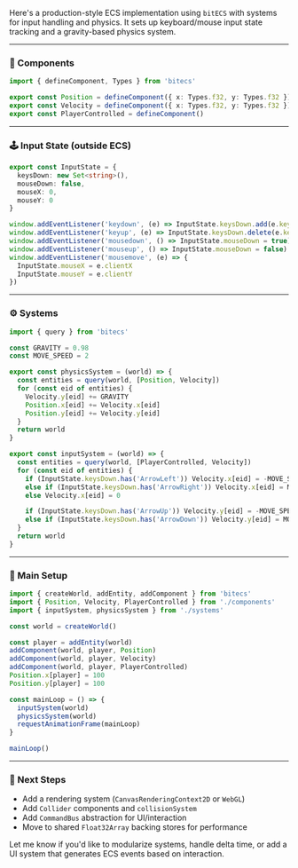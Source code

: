 Here's a production-style ECS implementation using `bitECS` with systems for input handling and physics. It sets up keyboard/mouse input state tracking and a gravity-based physics system.

---

### 🧱 Components
```ts
import { defineComponent, Types } from 'bitecs'

export const Position = defineComponent({ x: Types.f32, y: Types.f32 })
export const Velocity = defineComponent({ x: Types.f32, y: Types.f32 })
export const PlayerControlled = defineComponent()
```

---

### 🕹️ Input State (outside ECS)
```ts
export const InputState = {
  keysDown: new Set<string>(),
  mouseDown: false,
  mouseX: 0,
  mouseY: 0
}

window.addEventListener('keydown', (e) => InputState.keysDown.add(e.key))
window.addEventListener('keyup', (e) => InputState.keysDown.delete(e.key))
window.addEventListener('mousedown', () => InputState.mouseDown = true)
window.addEventListener('mouseup', () => InputState.mouseDown = false)
window.addEventListener('mousemove', (e) => {
  InputState.mouseX = e.clientX
  InputState.mouseY = e.clientY
})
```

---

### ⚙️ Systems
```ts
import { query } from 'bitecs'

const GRAVITY = 0.98
const MOVE_SPEED = 2

export const physicsSystem = (world) => {
  const entities = query(world, [Position, Velocity])
  for (const eid of entities) {
    Velocity.y[eid] += GRAVITY
    Position.x[eid] += Velocity.x[eid]
    Position.y[eid] += Velocity.y[eid]
  }
  return world
}

export const inputSystem = (world) => {
  const entities = query(world, [PlayerControlled, Velocity])
  for (const eid of entities) {
    if (InputState.keysDown.has('ArrowLeft')) Velocity.x[eid] = -MOVE_SPEED
    else if (InputState.keysDown.has('ArrowRight')) Velocity.x[eid] = MOVE_SPEED
    else Velocity.x[eid] = 0

    if (InputState.keysDown.has('ArrowUp')) Velocity.y[eid] = -MOVE_SPEED
    else if (InputState.keysDown.has('ArrowDown')) Velocity.y[eid] = MOVE_SPEED
  }
  return world
}
```

---

### 🚀 Main Setup
```ts
import { createWorld, addEntity, addComponent } from 'bitecs'
import { Position, Velocity, PlayerControlled } from './components'
import { inputSystem, physicsSystem } from './systems'

const world = createWorld()

const player = addEntity(world)
addComponent(world, player, Position)
addComponent(world, player, Velocity)
addComponent(world, player, PlayerControlled)
Position.x[player] = 100
Position.y[player] = 100

const mainLoop = () => {
  inputSystem(world)
  physicsSystem(world)
  requestAnimationFrame(mainLoop)
}

mainLoop()
```

---

### 🧪 Next Steps
- Add a rendering system (`CanvasRenderingContext2D` or `WebGL`)
- Add `Collider` components and `collisionSystem`
- Add `CommandBus` abstraction for UI/interaction
- Move to shared `Float32Array` backing stores for performance

Let me know if you'd like to modularize systems, handle delta time, or add a UI system that generates ECS events based on interaction.
